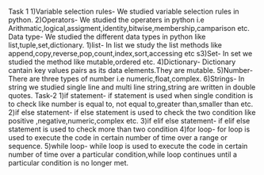 Task 1
1)Variable selection rules-
We studied variable selection rules in python.
2)Operators-
We studied the operaters in python i.e Arithmatic,logical,assigment,identity,bitwise,membership,camparison etc.
Data type-
We studied the different data types in python like list,tuple,set,dictionary.
1)list-
In list we study the list methods like append,copy,reverse,pop,count,index,sort,accessing etc
s3)Set-
In set we studied the method like mutable,ordered etc.
4)Dictionary-
Dictionary cantain key values pairs as its data elements.They are mutable.
5)Number-
There are three types of number i.e numeric,float,complex.
6)Strings-
In string we studied single line and multi line string,string are written in double quotes.
Task-2
1)if statement-
if statement is used when single condition is to check like number is equal to, not equal to,greater than,smaller than etc.
2)if else statement-
if else statement is used to check the two condition like positive ,negative,numeric,complex etc.
3)if elif else statement-
if elif else statement is used to check more than two condition
4)for loop-
for loop is used to execute the code in certain number of time over a range or sequence.
5)while loop-
while loop is used to execute the code in certain number of time over a particular condition,while loop continues until a particular condition is no longer met.
